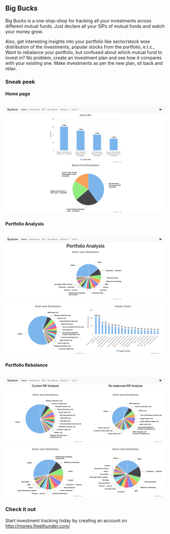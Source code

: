 ## Big Bucks

Big Bucks is a one-stop-shop for tracking all your investments across different mutual funds. Just declare all your SIPs of mutual funds and watch your money grow. 

Also, get interesting insights into your portfolio like sector/stock wise distribution of the investments, 
popular stocks from the portfolio, e.t.c., Want to rebalance your portfolio, but confused about which mutual fund to invest in? No problem, create an investment plan and see how it compares with your existing one. Make investments as per the new plan, sit back and relax.

### Sneak peek

#### Home page
![Home page](pictures/home.png "Home page")
---

#### Portfolio Analysis
![Portfolio Analysis](pictures/portfolio_analysis.png "Portfolio Analysis")
---

#### Portfolio Rebalance
![Portfolio Rebalance](pictures/portfolio_rebalance.png "Portfolio Rebalance")
---

### Check it out

Start investment tracking today by creating an account on http://money.freethunder.com/


